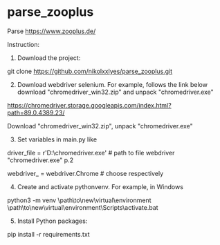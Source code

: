 # parse_zooplus
Parse https://www.zooplus.de/

Instruction:
1. Download the project:
  
  git clone https://github.com/nikolxxlyes/parse_zooplus.git
  
2. Download webdriver selenium. For example, follows the link below download "chromedriver_win32.zip" and unpack "chromedriver.exe"
    
  https://chromedriver.storage.googleapis.com/index.html?path=89.0.4389.23/
  
  Download "chromedriver_win32.zip", unpack "chromedriver.exe"

3. Set variables in main.py like
  
  driver_file = r'D:\chromedriver.exe'  # path to file webdriver "chromedriver.exe" p.2
  
  webdriver_ = webdriver.Chrome         # choose respectively
  
4. Create and activate pythonvenv. For example, in Windows
  
  python3 -m venv \path\to\new\virtual\environment
  \path\to\new\virtual\environment\Scripts\activate.bat
  
5. Install Python packages:
  
  pip install -r requirements.txt
  
